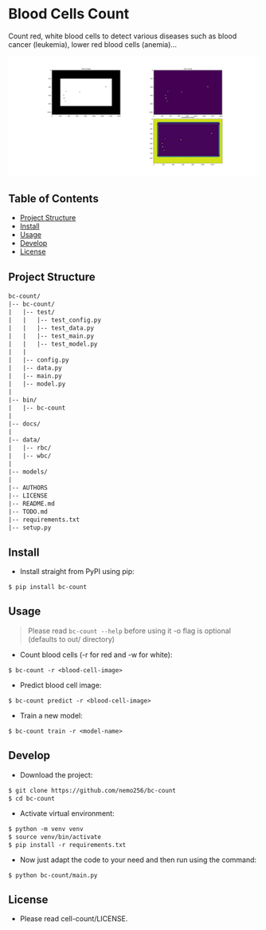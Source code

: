 # Blood Cells Count
Count red, white blood cells to detect various diseases such as blood cancer (leukemia), lower red blood cells (anemia)...

![Sample](sample.png)

<!-- TABLE OF CONTENTS -->
## Table of Contents

* [Project Structure](#project-structure)
* [Install](#install)
* [Usage](#usage)
* [Develop](#develop)
* [License](#license)

## Project Structure
```
bc-count/
|-- bc-count/
|   |-- test/
|   |   |-- test_config.py
|   |   |-- test_data.py
|   |   |-- test_main.py
|   |   |-- test_model.py
|   |   
|   |-- config.py
|   |-- data.py
|   |-- main.py
|   |-- model.py
|
|-- bin/
|   |-- bc-count
|
|-- docs/
|
|-- data/
|   |-- rbc/
|   |-- wbc/
|
|-- models/
|
|-- AUTHORS
|-- LICENSE
|-- README.md
|-- TODO.md
|-- requirements.txt 
|-- setup.py
```

## Install
- Install straight from PyPI using pip:
```
$ pip install bc-count
```
## Usage
> Please read `bc-count --help` before using it
> -o flag is optional (defaults to out/ directory)
- Count blood cells (-r for red and -w for white):
```
$ bc-count -r <blood-cell-image>
```
- Predict blood cell image:
```
$ bc-count predict -r <blood-cell-image>
```
- Train a new model:
```
$ bc-count train -r <model-name>
```

## Develop
- Download the project:
```
$ git clone https://github.com/nemo256/bc-count
$ cd bc-count
```
- Activate virtual environment:
```
$ python -m venv venv
$ source venv/bin/activate
$ pip install -r requirements.txt
```
- Now just adapt the code to your need and then run using the command:
```
$ python bc-count/main.py
```

## License
- Please read cell-count/LICENSE.
